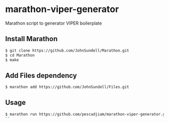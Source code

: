 # marathon-viper-generator
Marathon script to generator VIPER boilerplate

## Install Marathon

```sh
$ git clone https://github.com/JohnSundell/Marathon.git
$ cd Marathon
$ make
```
## Add Files dependency
```sh
$ marathon add https://github.com/JohnSundell/Files.git
```

## Usage

```sh
$ marathon run https://github.com/pescadjiam/marathon-viper-generator.git "Module name"
``
